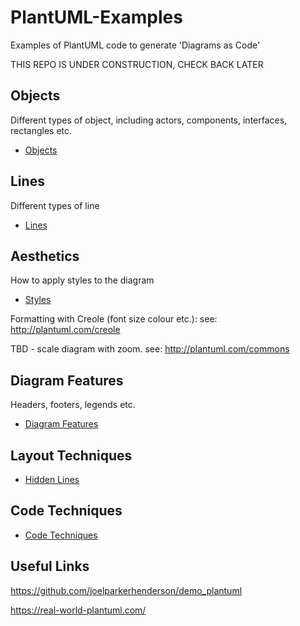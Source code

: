 # PlantUML-Examples
Examples of PlantUML code to generate 'Diagrams as Code'

THIS REPO IS UNDER CONSTRUCTION, CHECK BACK LATER

## Objects

Different types of object, including actors, components, interfaces, rectangles etc.

* [Objects](Objects/objects.md)

## Lines

Different types of line

* [Lines](Lines/lines.md)

## Aesthetics

How to apply styles to the diagram

* [Styles](Styles/styles.md)

Formatting with Creole (font size colour etc.):
see: http://plantuml.com/creole

TBD - scale diagram with zoom.
see: http://plantuml.com/commons 

## Diagram Features

Headers, footers, legends etc.

* [Diagram Features](Diagram-Features/diagram-features.md)

## Layout Techniques

* [Hidden Lines](Layout-Techniques/hidden-lines.md)

## Code Techniques

* [Code Techniques](Code-Techniques/code-techniques.md)

## Useful Links

https://github.com/joelparkerhenderson/demo_plantuml 

https://real-world-plantuml.com/